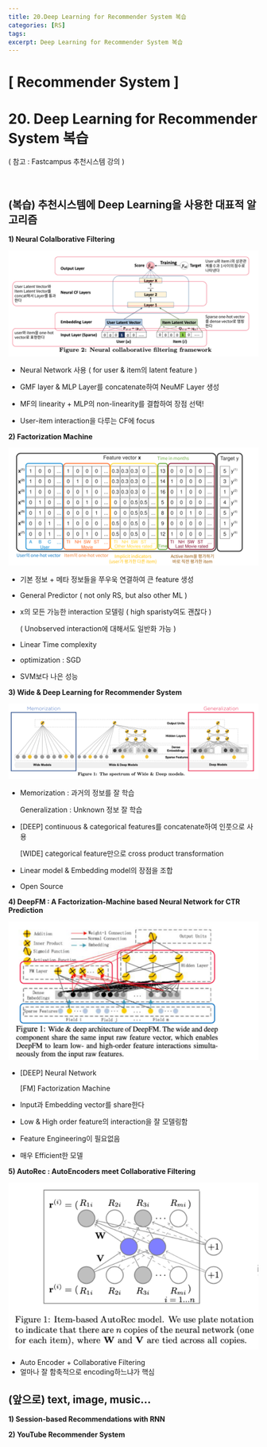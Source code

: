 ```yaml
---
title: 20.Deep Learning for Recommender System 복습
categories: [RS]
tags: 
excerpt: Deep Learning for Recommender System 복습
---
```


<script src="https://cdn.mathjax.org/mathjax/latest/MathJax.js?config=TeX-AMS-MML_HTMLorMML" type="text/javascript"></script>

# [ Recommender System ]

# 20. Deep Learning for Recommender System 복습

( 참고 : Fastcampus 추천시스템 강의 )

<br>

## (복습) 추천시스템에 Deep Learning을 사용한 대표적 알고리즘

**1) Neural Colalborative Filtering**

![figure2](/assets/img/recsys/9-2.png)

- Neural Network 사용  ( for user & item의 latent feature )
- GMF layer & MLP Layer를 concatenate하여 NeuMF Layer 생성
- MF의 linearity + MLP의 non-linearity를 결합하여 장점 선택!

- User-item interaction을 다루는 CF에 focus



**2) Factorization Machine**

![figure2](/assets/img/recsys/11-1.png)

- 기본 정보 + 메타 정보들을 쭈우욱 연결하여 큰 feature 생성

- General Predictor ( not only RS, but also other ML )

- x의 모든 가능한 interaction 모델링 ( high sparisty여도 괜찮다  )

  ( Unobserved interaction에 대해서도 일반화 가능 )

- Linear Time complexity

- optimization : SGD

- SVM보다 나은 성능



**3) Wide & Deep Learning for Recommender System**

![figure2](/assets/img/recsys/12-1.png)

- Memorization : 과거의 정보를 잘 학습

  Generalization : Unknown 정보 잘 학습

- [DEEP] continuous & categorical features를 concatenate하여 인풋으로 사용

  [WIDE] categorical feature만으로 cross product transformation

- Linear model & Embedding model의 장점을 조합

- Open Source



**4) DeepFM : A Factorization-Machine based Neural Network for CTR Prediction**

![figure2](/assets/img/recsys/14-1.png)

- [DEEP] Neural Network

  [FM] Factorization Machine

- Input과 Embedding vector를 share한다

- Low & High order feature의 interaction을 잘 모델링함

- Feature Engineering이 필요없음
- 매우 Efficient한 모델



**5) AutoRec : AutoEncoders meet Collaborative Filtering**

![figure2](/assets/img/recsys/16-1.png)

- Auto Encoder + Collaborative Filtering
- 얼마나 잘 함축적으로 encoding하느냐가 핵심



## (앞으로) text, image, music...

**1) Session-based Recommendations with RNN**

**2) YouTube Recommender System**

